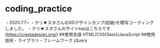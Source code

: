 # coding_practice
・2020.7.7~
・クリ★スタさんのXDデザインカンプ(初級)を模写コーディングしました。
・クリ★スタさんのサイトtopはこちらです(https://crestadesign.org/)
##使用言語
HTML/CSS(Sass)/JavaScript
##使用技術・ライブラリ・フレームワーク
jQuery
